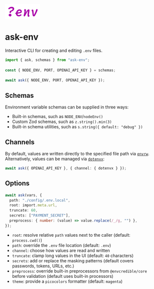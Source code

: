 <!-- markdownlint-disable-next-line -->
<img src="./assets/ask-env-logo.png" alt="Ask Env Logo" height="50"/>

# ask-env

Interactive CLI for creating and editing `.env` files.

```ts
import { ask, schemas } from "ask-env";

const { NODE_ENV, PORT, OPENAI_API_KEY } = schemas;

await ask({ NODE_ENV, PORT, OPENAI_API_KEY });
```

## Schemas

Environment variable schemas can be supplied in three ways:

- Built-in schemas, such as `NODE_ENV`/`nodeEnv()`
- Custom Zod schemas, such as `z.string().min(3)`
- Built-in schema utilities, such as `s.string({ default: "debug" })`

## Channels

By default, values are written directly to the specified file path via [`envrw`](../envrw/README.md). Alternatively, values can be managed via [`dotenvx`](https://www.npmjs.com/package/@dotenvx/dotenvx):

```ts
await ask({ OPENAI_API_KEY }, { channel: { dotenvx } });
```

## Options

```typescript
await ask(vars, {
  path: "./config/.env.local",
  root: import.meta.url,
  truncate: 60,
  secrets: ["PAYMENT_SECRET"],
  preprocess: { number: (value) => value.replace(/_/g, "") },
});
```

- `root`: resolve relative `path` values next to the caller (default: `process.cwd()`)
- `path`: override the `.env` file location (default: `.env`)
- `channel`: choose how values are read and written
- `truncate`: clamp long values in the UI (default: `40` characters)
- `secrets`: add or replace the masking patterns (default covers passwords, tokens, URLs, etc.)
- `preprocess`: override built-in preprocessors from `@envcredible/core` before validation (default uses built-in processors)
- `theme`: provide a `picocolors` formatter (default: `magenta`)
